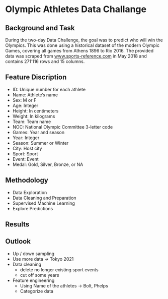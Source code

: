 # Olympic Athletes Data Challange

## Background and Task
During the two-day Data Challenge, the goal was to predict who will win the Olympics. This was done using a historical dataset of the modern Olympic Games, covering all games from Athens 1896 to Rio 2016.
The provided data was scraped from www.sports-reference.com in May 2018 and contains 271’116 rows and 15 columns.

## Feature Discription
- ID: Unique number for each athlete
- Name: Athlete’s name
- Sex: M or F
- Age: Integer
- Height: In centimeters
- Weight: In kilograms
- Team: Team name
- NOC: National Olympic Committee 3-letter code
- Games: Year and season
- Year: Integer
- Season: Summer or Winter
- City: Host city
- Sport: Sport
- Event: Event
- Medal: Gold, Silver, Bronze, or NA

## Methodology
- Data Exploration
- Data Cleaning and Preparation
- Supervised Machine Learning
- Explore Predictions

## Results


## Outlook
- Up / down sampling
- Use more data → Tokyo 2021
- Data cleaning 
  - delete no longer existing sport events
  - cut off some years
- Feature engineering
  - Using Name of the athletes → Bolt, Phelps
  - Categorize data 
